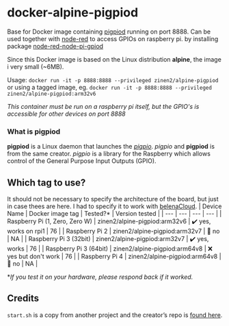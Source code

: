 # docker-alpine-pigpiod
Base for Docker image containing [pigpiod](http://abyz.me.uk/rpi/pigpio/pigpiod.html) running on port 8888. 
Can be used together with [node-red](https://nodered.org/) to access GPIOs on raspberry pi. by installing package [node-red-node-pi-gpiod](https://flows.nodered.org/node/node-red-node-pi-gpiod)

Since this Docker image is based on the Linux distribution **alpine**, the image i very small (~6MB).

Usage: `docker run -it -p 8888:8888 --privileged zinen2/alpine-pigpiod`
or using a tagged image, eg. `docker run -it -p 8888:8888 --privileged zinen2/alpine-pigpiod:arm32v6`

*This container must be run on a raspberry pi itself, but the GPIO's is accessible for other devices on port 8888*

### What is pigpiod
**pigpiod** is a Linux daemon that launches the *[pigpio](http://abyz.me.uk/rpi/pigpio/index.html)*. *pigpio* and **pigpiod** is from the same creator.
*pigpio* is a library for the Raspberry which allows control of the General Purpose Input Outputs (GPIO).

## Which tag to use?
It should not be necessary to specify the architecture of the board, but just in case thees are here. I had to specify it to work with [belenaCloud](https://www.balena.io/cloud).
| Device Name | Docker image tag | Tested?* | Version tested |
| --- | --- | --- | --- |
| Raspberry Pi (1, Zero, Zero W) | zinen2/alpine-pigpiod:arm32v6 | :heavy_check_mark: yes, works on rpi1 | 76 |
| Raspberry Pi 2 | zinen2/alpine-pigpiod:arm32v7 | :black_square_button: no | NA |
| Raspberry Pi 3 (32bit) | zinen2/alpine-pigpiod:arm32v7 | :heavy_check_mark: yes, works | 76 |
| Raspberry Pi 3 (64bit) | zinen2/alpine-pigpiod:arm64v8 | :x: yes but don't work | 76 |
| Raspberry Pi 4 | zinen2/alpine-pigpiod:arm64v8 | :black_square_button: no | NA |

\**If you test it on your hardware, please respond back if it worked.*

## Credits
`start.sh` is a copy from another project and the creator’s repo is [found here](https://github.com/janvda/balena-node-red).
